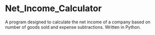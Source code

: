 # Net_Income_Calculator
A program designed to calculate the net income of a company based on number of goods sold and expense subtractions. Written in Python.
